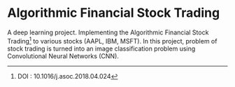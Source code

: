 # Algorithmic Financial Stock Trading
A deep learning project. Implementing the Algorithmic Financial Stock Trading[^1] to various stocks (AAPL, IBM, MSFT). 
In this project, problem of stock trading is turned into an image classification problem using Convolutional Neural Networks (CNN).


[^1]: DOI : 10.1016/j.asoc.2018.04.024
